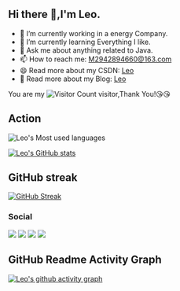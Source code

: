 ## Hi there 👋,I'm Leo.

- 🔭 I’m currently working in a energy Company.
- 🌱 I’m currently learning Everything I like.
- 💬 Ask me about anything related to Java.
- 📫 How to reach me: M2942894660@163.com
- 😄 Read more about my CSDN: [Leo](https://gaoziman.blog.csdn.net/)
- 🥳 Read more about my Blog: [Leo](https://manamn.space/)

You are my ![Visitor Count](https://profile-counter.glitch.me/wisdom-zhe/count.svg) visitor,Thank You!:kissing_heart::kissing_heart:


## Action
![Leo's Most used languages](https://github-readme-stats.vercel.app/api/top-langs/?username=gaoziman&layout=compact&hide_border=true&langs_count=10)


[![Leo's GitHub stats](https://github-readme-stats.vercel.app/api?username=gaoziman)](https://github.com/anuraghazra/github-readme-stats)




## GitHub streak
[![GitHub Streak](https://github-readme-streak-stats.herokuapp.com/?user=gaoziman)](https://git.io/streak-stats&theme=dark)


### Social
![](https://stats.justsong.cn/api/github?username=gaoziman&theme=dark)
![](https://stats.justsong.cn/api/csdn?id=qq_58608526&theme=dark)
![](https://stats.justsong.cn/api/juejin?id=2467719176022094&theme=dark)
![](https://stats.justsong.cn/api/zhihu?username=yan-yu-16-31-21&theme=dark)



## GitHub Readme Activity Graph
[![Leo's github activity graph](https://github-readme-activity-graph.vercel.app/graph?username=gaoziman&theme=xcode)](https://github.com/ashutosh00710/github-readme-activity-graph)

